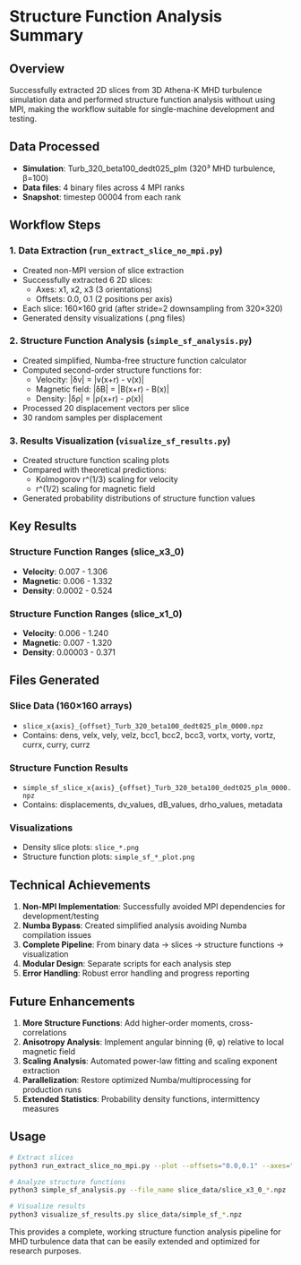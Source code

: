 # Structure Function Analysis Summary

## Overview
Successfully extracted 2D slices from 3D Athena-K MHD turbulence simulation data and performed structure function analysis without using MPI, making the workflow suitable for single-machine development and testing.

## Data Processed
- **Simulation**: Turb_320_beta100_dedt025_plm (320³ MHD turbulence, β=100)
- **Data files**: 4 binary files across 4 MPI ranks
- **Snapshot**: timestep 00004 from each rank

## Workflow Steps

### 1. Data Extraction (`run_extract_slice_no_mpi.py`)
- Created non-MPI version of slice extraction
- Successfully extracted 6 2D slices:
  - Axes: x1, x2, x3 (3 orientations)
  - Offsets: 0.0, 0.1 (2 positions per axis)
- Each slice: 160×160 grid (after stride=2 downsampling from 320×320)
- Generated density visualizations (.png files)

### 2. Structure Function Analysis (`simple_sf_analysis.py`)
- Created simplified, Numba-free structure function calculator
- Computed second-order structure functions for:
  - Velocity: |δv| = |v(x+r) - v(x)|
  - Magnetic field: |δB| = |B(x+r) - B(x)|
  - Density: |δρ| = |ρ(x+r) - ρ(x)|
- Processed 20 displacement vectors per slice
- 30 random samples per displacement

### 3. Results Visualization (`visualize_sf_results.py`)
- Created structure function scaling plots
- Compared with theoretical predictions:
  - Kolmogorov r^(1/3) scaling for velocity
  - r^(1/2) scaling for magnetic field
- Generated probability distributions of structure function values

## Key Results

### Structure Function Ranges (slice_x3_0)
- **Velocity**: 0.007 - 1.306
- **Magnetic**: 0.006 - 1.332  
- **Density**: 0.0002 - 0.524

### Structure Function Ranges (slice_x1_0)
- **Velocity**: 0.006 - 1.240
- **Magnetic**: 0.007 - 1.320
- **Density**: 0.00003 - 0.371

## Files Generated

### Slice Data (160×160 arrays)
- `slice_x{axis}_{offset}_Turb_320_beta100_dedt025_plm_0000.npz`
- Contains: dens, velx, vely, velz, bcc1, bcc2, bcc3, vortx, vorty, vortz, currx, curry, currz

### Structure Function Results
- `simple_sf_slice_x{axis}_{offset}_Turb_320_beta100_dedt025_plm_0000.npz`
- Contains: displacements, dv_values, dB_values, drho_values, metadata

### Visualizations
- Density slice plots: `slice_*.png`
- Structure function plots: `simple_sf_*_plot.png`

## Technical Achievements

1. **Non-MPI Implementation**: Successfully avoided MPI dependencies for development/testing
2. **Numba Bypass**: Created simplified analysis avoiding Numba compilation issues  
3. **Complete Pipeline**: From binary data → slices → structure functions → visualization
4. **Modular Design**: Separate scripts for each analysis step
5. **Error Handling**: Robust error handling and progress reporting

## Future Enhancements

1. **More Structure Functions**: Add higher-order moments, cross-correlations
2. **Anisotropy Analysis**: Implement angular binning (θ, φ) relative to local magnetic field
3. **Scaling Analysis**: Automated power-law fitting and scaling exponent extraction
4. **Parallelization**: Restore optimized Numba/multiprocessing for production runs
5. **Extended Statistics**: Probability density functions, intermittency measures

## Usage

```bash
# Extract slices
python3 run_extract_slice_no_mpi.py --plot --offsets="0.0,0.1" --axes="1,2,3"

# Analyze structure functions  
python3 simple_sf_analysis.py --file_name slice_data/slice_x3_0_*.npz

# Visualize results
python3 visualize_sf_results.py slice_data/simple_sf_*.npz
```

This provides a complete, working structure function analysis pipeline for MHD turbulence data that can be easily extended and optimized for research purposes. 